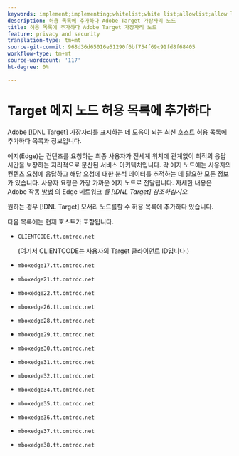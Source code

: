 ```yaml
---
keywords: implement;implementing;whitelist;white list;allowlist;allow list;edge;edges
description: 허용 목록에 추가하다 Adobe Target 가장자리 노드
title: 허용 목록에 추가하다 Adobe Target 가장자리 노드
feature: privacy and security
translation-type: tm+mt
source-git-commit: 968d36d65016e51290f6bf754f69c91fd8f68405
workflow-type: tm+mt
source-wordcount: '117'
ht-degree: 0%

---
```



# Target 에지 노드 허용 목록에 추가하다

Adobe [!DNL Target] 가장자리를 표시하는 데 도움이 되는 최신 호스트 허용 목록에 추가하다 목록과 정보입니다.

에지(Edge)는 컨텐츠를 요청하는 최종 사용자가 전세계 위치에 관계없이 최적의 응답 시간을 보장하는 지리적으로 분산된 서비스 아키텍처입니다. 각 에지 노드에는 사용자의 컨텐츠 요청에 응답하고 해당 요청에 대한 분석 데이터를 추적하는 데 필요한 모든 정보가 있습니다. 사용자 요청은 가장 가까운 에지 노드로 전달됩니다. 자세한 내용은 Adobe 작동 [방법](/help/c-intro/how-target-works.md#concept_0AE2ED8E9DE64288A8B30FCBF1040934) 의 Edge 네트워크 *를 [!DNL Target] 참조하십시오*.

원하는 경우 [!DNL Target] 모서리 노드를할 수 허용 목록에 추가하다 있습니다.

다음 목록에는 현재 호스트가 포함됩니다.

* `CLIENTCODE.tt.omtrdc.net`

   (여기서 CLIENTCODE는 사용자의 Target 클라이언트 ID입니다.)

* `mboxedge17.tt.omtrdc.net`
* `mboxedge21.tt.omtrdc.net`
* `mboxedge22.tt.omtrdc.net`
* `mboxedge26.tt.omtrdc.net`
* `mboxedge28.tt.omtrdc.net`
* `mboxedge29.tt.omtrdc.net`
* `mboxedge30.tt.omtrdc.net`
* `mboxedge31.tt.omtrdc.net`
* `mboxedge32.tt.omtrdc.net`
* `mboxedge34.tt.omtrdc.net`
* `mboxedge35.tt.omtrdc.net`
* `mboxedge36.tt.omtrdc.net`
* `mboxedge37.tt.omtrdc.net`
* `mboxedge38.tt.omtrdc.net`
